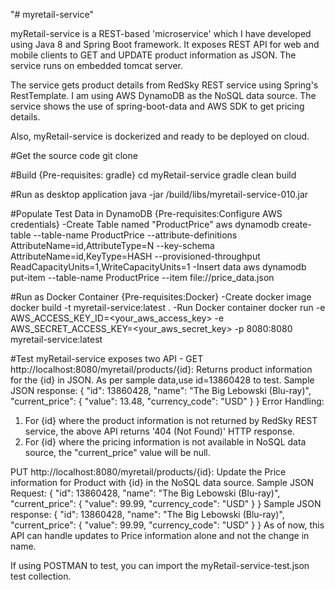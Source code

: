 "# myretail-service" 

myRetail-service is a REST-based 'microservice' which I have developed using Java 8 and Spring Boot framework. 
It exposes REST API for web and mobile clients to GET and UPDATE product information as JSON. 
The service runs on embedded tomcat server.

The service gets product details from RedSky REST service using Spring's RestTemplate. 
I am using AWS DynamoDB as the NoSQL data source. The service shows the use of spring-boot-data and
AWS SDK to get pricing details.

Also, myRetail-service is dockerized and ready to be deployed on cloud.

#Get the source code
git clone 

#Build
{Pre-requisites: gradle}
cd myRetail-service
gradle clean build

#Run as desktop application
java -jar /build/libs/myretail-service-010.jar

#Populate Test Data in DynamoDB
{Pre-requisites:Configure AWS credentials}
-Create Table named "ProductPrice"
aws dynamodb create-table --table-name ProductPrice --attribute-definitions AttributeName=id,AttributeType=N --key-schema AttributeName=id,KeyType=HASH --provisioned-throughput ReadCapacityUnits=1,WriteCapacityUnits=1
-Insert data
aws dynamodb put-item --table-name ProductPrice --item file://price_data.json

#Run as Docker Container
{Pre-requisites:Docker}
-Create docker image
docker build -t myretail-service:latest .
-Run Docker container
docker run -e AWS_ACCESS_KEY_ID=<your_aws_access_key> -e AWS_SECRET_ACCESS_KEY=<your_aws_secret_key> -p 8080:8080 myretail-service:latest

#Test
myRetail-service exposes two API - 
GET http://localhost:8080/myretail/products/{id}: 
Returns product information for the {id} in JSON. As per sample data,use id=13860428 to test.
Sample JSON response: 
{
    "id": 13860428,
    "name": "The Big Lebowski (Blu-ray)",
    "current_price": {
        "value": 13.48,
        "currency_code": "USD"
    }
}
Error Handling:
1. For {id} where the product information is not returned by RedSky REST service, the above API returns '404 (Not Found)' HTTP response.
2. For {id} where the pricing information is not available in NoSQL data source, the "current_price" value will be null.

PUT http://localhost:8080/myretail/products/{id}: 
Update the Price information for Product with {id} in the NoSQL data source.
Sample JSON Request:
{
    "id": 13860428,
    "name": "The Big Lebowski (Blu-ray)",
    "current_price": {
        "value": 99.99,
        "currency_code": "USD"
    }
}
Sample JSON response:
{
    "id": 13860428,
    "name": "The Big Lebowski (Blu-ray)",
    "current_price": {
        "value": 99.99,
        "currency_code": "USD"
    }
}
As of now, this API can handle updates to Price information alone and not the change in name.

If using POSTMAN to test, you can import the myRetail-service-test.json test collection.



